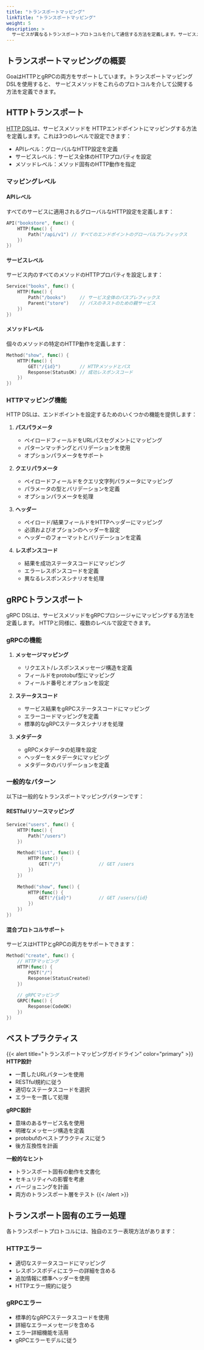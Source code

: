 ```yaml
---
title: "トランスポートマッピング"
linkTitle: "トランスポートマッピング"
weight: 5
description: >
  サービスが異なるトランスポートプロトコルを介して通信する方法を定義します。サービスメソッドをHTTPとgRPCのエンドポイントにマッピングします。
---
```


## トランスポートマッピングの概要

GoaはHTTPとgRPCの両方をサポートしています。トランスポートマッピングDSLを使用すると、
サービスメソッドをこれらのプロトコルを介して公開する方法を定義できます。

## HTTPトランスポート

[HTTP DSL](https://pkg.go.dev/goa.design/goa/v3/dsl#HTTP)は、サービスメソッドを
HTTPエンドポイントにマッピングする方法を定義します。これは3つのレベルで設定できます：
- APIレベル：グローバルなHTTP設定を定義
- サービスレベル：サービス全体のHTTPプロパティを設定
- メソッドレベル：メソッド固有のHTTP動作を指定

### マッピングレベル

#### APIレベル
すべてのサービスに適用されるグローバルなHTTP設定を定義します：
```go
API("bookstore", func() {
    HTTP(func() {
        Path("/api/v1") // すべてのエンドポイントのグローバルプレフィックス
    })
})
```

#### サービスレベル
サービス内のすべてのメソッドのHTTPプロパティを設定します：
```go
Service("books", func() {
    HTTP(func() {
        Path("/books")     // サービス全体のパスプレフィックス
        Parent("store")    // パスのネストのための親サービス
    })
})
```

#### メソッドレベル
個々のメソッドの特定のHTTP動作を定義します：
```go
Method("show", func() {
    HTTP(func() {
        GET("/{id}")       // HTTPメソッドとパス
        Response(StatusOK) // 成功レスポンスコード
    })
})
```

### HTTPマッピング機能

HTTP DSLは、エンドポイントを設定するためのいくつかの機能を提供します：

1. **パスパラメータ**
   - ペイロードフィールドをURLパスセグメントにマッピング
   - パターンマッチングとバリデーションを使用
   - オプションパラメータをサポート

2. **クエリパラメータ**
   - ペイロードフィールドをクエリ文字列パラメータにマッピング
   - パラメータの型とバリデーションを定義
   - オプションパラメータを処理

3. **ヘッダー**
   - ペイロード/結果フィールドをHTTPヘッダーにマッピング
   - 必須およびオプションのヘッダーを設定
   - ヘッダーのフォーマットとバリデーションを定義

4. **レスポンスコード**
   - 結果を成功ステータスコードにマッピング
   - エラーレスポンスコードを定義
   - 異なるレスポンスシナリオを処理

## gRPCトランスポート

gRPC DSLは、サービスメソッドをgRPCプロシージャにマッピングする方法を定義します。
HTTPと同様に、複数のレベルで設定できます。

### gRPCの機能

1. **メッセージマッピング**
   - リクエスト/レスポンスメッセージ構造を定義
   - フィールドをprotobuf型にマッピング
   - フィールド番号とオプションを設定

2. **ステータスコード**
   - サービス結果をgRPCステータスコードにマッピング
   - エラーコードマッピングを定義
   - 標準的なgRPCステータスシナリオを処理

3. **メタデータ**
   - gRPCメタデータの処理を設定
   - ヘッダーをメタデータにマッピング
   - メタデータのバリデーションを定義

### 一般的なパターン

以下は一般的なトランスポートマッピングパターンです：

#### RESTfulリソースマッピング
```go
Service("users", func() {
    HTTP(func() {
        Path("/users")
    })
    
    Method("list", func() {
        HTTP(func() {
            GET("/")              // GET /users
        })
    })
    
    Method("show", func() {
        HTTP(func() {
            GET("/{id}")          // GET /users/{id}
        })
    })
})
```

#### 混合プロトコルサポート
サービスはHTTPとgRPCの両方をサポートできます：
```go
Method("create", func() {
    // HTTPマッピング
    HTTP(func() {
        POST("/")
        Response(StatusCreated)
    })
    
    // gRPCマッピング
    GRPC(func() {
        Response(CodeOK)
    })
})
```

## ベストプラクティス

{{< alert title="トランスポートマッピングガイドライン" color="primary" >}}
**HTTP設計**
- 一貫したURLパターンを使用
- RESTful規約に従う
- 適切なステータスコードを選択
- エラーを一貫して処理

**gRPC設計**
- 意味のあるサービス名を使用
- 明確なメッセージ構造を定義
- protobufのベストプラクティスに従う
- 後方互換性を計画

**一般的なヒント**
- トランスポート固有の動作を文書化
- セキュリティへの影響を考慮
- バージョニングを計画
- 両方のトランスポート層をテスト
{{< /alert >}}

## トランスポート固有のエラー処理

各トランスポートプロトコルには、独自のエラー表現方法があります：

### HTTPエラー
- 適切なステータスコードにマッピング
- レスポンスボディにエラーの詳細を含める
- 追加情報に標準ヘッダーを使用
- HTTPエラー規約に従う

### gRPCエラー
- 標準的なgRPCステータスコードを使用
- 詳細なエラーメッセージを含める
- エラー詳細機能を活用
- gRPCエラーモデルに従う 